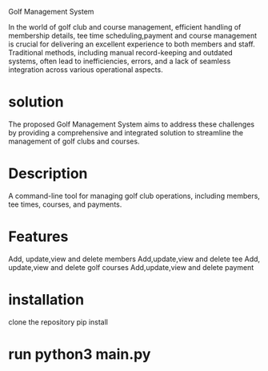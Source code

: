 Golf Management System

In the world of golf club and course management, efficient handling of membership details, tee time scheduling,payment and course management is crucial for delivering an excellent experience to both members and staff. Traditional methods, including manual record-keeping and outdated systems, often lead to inefficiencies, errors, and a lack of seamless integration across various operational aspects.
   
   # solution
   The proposed Golf Management System aims to address these challenges by providing a comprehensive and integrated solution to streamline the management of golf clubs and courses. 

# Description
A command-line tool for managing golf club operations, including members, tee times, courses, and payments.

# Features
Add, update,view and delete members
Add,update,view and delete tee
Add, update,view and delete golf courses
Add,update,view and delete payment

# installation
clone the repository
pip install

# run python3 main.py
